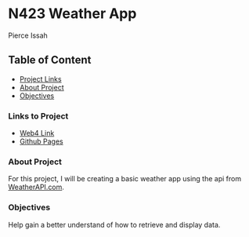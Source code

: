 # N423 Weather App

Pierce Issah

## Table of Content

- [Project Links](#links-to-project)
- [About Project](#about-project)
- [Objectives](#objectives)

### Links to Project

- [Web4 Link](https://in-info-web4.luddy.indianapolis.iu.edu/~pissah/Weather_App/)
- [Github Pages](https://pjiceskull.github.io/N423-Weather-App/)

### About Project

For this project, I will be creating a basic weather app using the api from [WeatherAPI.com](https://www.weatherapi.com/).

### Objectives

Help gain a better understand of how to retrieve and display data.
